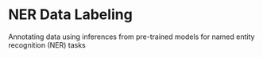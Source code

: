 # NER Data Labeling
Annotating data using inferences from pre-trained models for named entity recognition (NER) tasks

